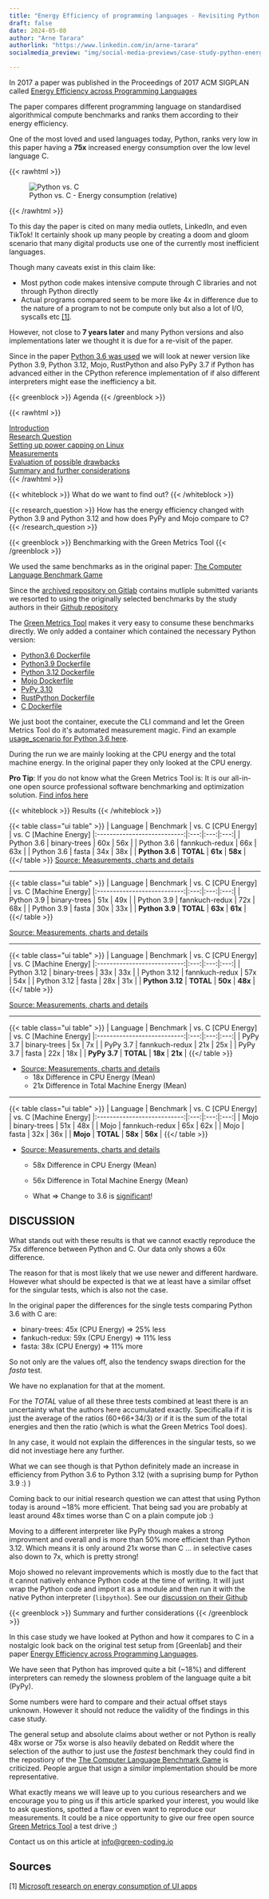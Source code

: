```yaml
---
title: "Energy Efficiency of programming languages - Revisiting Python in 2024"
draft: false
date: 2024-05-08
author: "Arne Tarara"
authorlink: "https://www.linkedin.com/in/arne-tarara"
socialmedia_preview: "img/social-media-previews/case-study-python-energy-efficiency-2024.webp"

---
```


In 2017 a paper was published in the Proceedings of 2017 ACM SIGPLAN called [Energy Efficiency across Programming Languages](https://greenlab.di.uminho.pt/wp-content/uploads/2017/10/sleFinal.pdf)

The paper compares different programming language on standardised algorithmical compute benchmarks and ranks them according to their energy efficiency.

One of the most loved and used languages today, Python, ranks very low in this paper having a **75x** increased energy consumption over the low level language C.

{{< rawhtml >}}
<figure>
  <img class="ui medium rounded image" src="/img/case-studies/python-vs-c.webp" alt="Python vs. C">
  <figcaption>Python vs. C - Energy consumption (relative)</figcaption>
</figure>
{{< /rawhtml >}}

To this day the paper is cited on many media outlets, LinkedIn, and even TikTok! It certainly shook up many people by creating a doom and gloom scenario that many digital products use one of the currently most inefficient languages.

Though many caveats exist in this claim like:
- Most python code makes intensive compute through C libraries and not through Python directly
- Actual programs compared seem to be more like 4x in difference due to the nature of a program to not be compute only but also a lot of I/O, syscalls etc [\[1\]](#sources).

However, not close to **7 years later** and many Python versions and also implementations later we thought it is due for a re-visit of the paper.

Since in the paper [Python 3.6 was used](https://github.com/greensoftwarelab/Energy-Languages/blob/master/Python/binary-trees/Makefile) we will look at newer version like Python 3.9, Python 3.12, Mojo, RustPython and also PyPy 3.7 if Python has advanced either in the CPython reference implementation of if also different interpreters might ease the inefficiency a bit.

{{< greenblock >}}
Agenda
{{< /greenblock >}}

{{< rawhtml >}}
            <div class="ui segment raised">
                <div class="ui list">
                    <div class="item">
                        <i class="right triangle icon"></i>
                        <div class="content">
                            <div class="header">
                                <a href="#header">Introduction</a>
                            </div>
                        </div>
                    </div>
                    <div class="item">
                        <i class="right triangle icon"></i>
                        <div class="content">
                            <div class="header">
                                <a href="#research-question">Research Question</a>
                            </div>
                        </div>
                    </div>
                    <div class="item">
                        <i class="right triangle icon"></i>
                        <div class="content">
                            <div class="header">
                                <a href="#setup">Setting up power capping on Linux</a>
                            </div>
                        </div>
                    </div>
                    <div class="item">
                        <i class="right triangle icon"></i>
                        <div class="content">
                            <div class="header">
                                <a href="#energy-for-compression">Measurements</a>
                            </div>
                        </div>
                    </div>
                    <div class="item">
                        <i class="right triangle icon"></i>
                        <div class="content">
                            <div class="header">
                                <a href="#summary">Evaluation of possible drawbacks</a>
                            </div>
                        </div>
                    </div>
                    <div class="item">
                        <i class="right triangle icon"></i>
                        <div class="content">
                            <div class="header">
                                <a href="#summary">Summary and further considerations</a>
                            </div>
                        </div>
                    </div>
                </div>
            </div>
{{< /rawhtml >}}

{{< whiteblock >}}
What do we want to find out?
{{< /whiteblock >}}

{{< research_question >}}
    How has the energy efficiency changed with Python 3.9 and Python 3.12 and how does PyPy and Mojo compare to C?
{{< /research_question >}}

{{< greenblock >}}
Benchmarking with the Green Metrics Tool
{{< /greenblock >}}

We used the same benchmarks as in the original paper: [The Computer Language Benchmark Game](https://en.wikipedia.org/wiki/The_Computer_Language_Benchmarks_Game)

Since the [archived repository on Gitlab](https://salsa.debian.org/benchmarksgame-team/archive-alioth-benchmarksgame) contains mutliple submitted variants we resorted to using the originally selected benchmarks by the study authors in their [Github repository](https://github.com/greensoftwarelab/Energy-Languages)

The [Green Metrics Tool](https://www.green-coding.io/projects/green-metrics-tool/) makes it very easy to consume these benchmarks directly. We only added a container which contained the necessary Python version:

- [Python3.6 Dockerfile](https://github.com/green-coding-solutions/python-benchmarks/blob/main/python/Dockerfile-3-6)
- [Python3.9 Dockerfile](https://github.com/green-coding-solutions/python-benchmarks/blob/main/python/Dockerfile-3-9)
- [Python 3.12 Dockerfile](https://github.com/green-coding-solutions/python-benchmarks/blob/main/python/Dockerfile-3-12)
- [Mojo Dockerfile](https://github.com/green-coding-solutions/python-benchmarks/blob/main/python/Dockerfile-Mojo)
- [PyPy 3.10](https://github.com/green-coding-solutions/python-benchmarks/blob/main/python/Dockerfile-pypy)
- [RustPython Dockerfile](https://github.com/green-coding-solutions/python-benchmarks/blob/main/python/Dockerfile-RustPython)
- [C Dockerfile](https://github.com/green-coding-solutions/python-benchmarks/blob/main/c/Dockerfile)

We just boot the container, execute the CLI command and let the Green Metrics Tool do it's automated measurement magic. Find an example [usage_scenario for Python 3.6 here](https://github.com/green-coding-solutions/python-benchmarks/blob/main/usage_scenario_py3.6.yml).


During the run we are mainly looking at the CPU energy and the total machine energy. In the original paper they only looked at the CPU energy.

**Pro Tip**: If you do not know what the Green Metrics Tool is: It is our all-in-one open source professional software benchmarking and optimization solution. [Find infos here](https://www.green-coding.io/projects/green-metrics-tool/)

{{< whiteblock >}}
Results
{{< /whiteblock >}}


{{< table class="ui table" >}}
| Language                    | Benchmark | vs. C [CPU Energy]   | vs. C [Machine Energy]
|:---------------------------:|:---:|:---:|:---:|
| Python 3.6    | binary-trees | 60x | 56x |
| Python 3.6  | fannkuch-redux | 66x | 63x |
| Python 3.6           | fasta | 34x | 38x |
| **Python 3.6**         | **TOTAL** | **61x** | **58x** |
{{</ table >}}
[Source: Measurements, charts and details](https://metrics.green-coding.io/compare.html?ids=80f1ac86-2255-4b7c-938b-a9f8bddbf4a7,cb671005-0873-4992-8979-0d4b48052bec,a7a4446b-0e5d-4202-a0a1-01b053fbb2f0,0eb0f2b9-6552-40be-8907-f62004357d46,cc0bd7c8-0bc7-4378-9f2c-c4f56ef32655,365f3705-2981-4294-96f5-406f2e1f02f6,530a6fdb-89ad-41c5-ab3b-30d40f69b324,076528c7-b26c-4e4d-b300-49610ab87c7a,88af6680-4bd8-4f9b-a518-e75c0331d604,2700b66f-03dc-4d5b-9503-f106805d7eb6,4187414a-32ea-4bb4-b5d3-17496e307109,eff016f1-8bcd-4bc8-b1bb-f71da5296856,42d34b4a-d028-4d61-b2fe-aef3927035ec,e9e955f2-ae74-4904-8c25-70f0364fb780,45c0d2ed-97ef-4a88-8a2f-f5a8076f7ecc,90bdde06-e427-4986-9268-42ba91bc8fcc,bced3fe2-37e7-4823-88f7-dad14fe4367d,764bbf13-e5bf-4d32-8a15-21a92610b5fb,388d786b-66fc-4f52-af24-c620586d2eb5,1f85d489-c51e-4a0c-9e2c-d1f58be13028)

---

{{< table class="ui table" >}}
| Language                    | Benchmark | vs. C [CPU Energy]   | vs. C [Machine Energy]
|:---------------------------:|:---:|:---:|:---:|
| Python 3.9    | binary-trees | 51x | 49x |
| Python 3.9  | fannkuch-redux | 72x | 68x |
| Python 3.9           | fasta | 30x | 33x |
| **Python 3.9**         | **TOTAL** | **63x** | **61x** |
{{</ table >}}

[Source: Measurements, charts and details](https://metrics.green-coding.io/compare.html?ids=80f1ac86-2255-4b7c-938b-a9f8bddbf4a7,cb671005-0873-4992-8979-0d4b48052bec,a7a4446b-0e5d-4202-a0a1-01b053fbb2f0,0eb0f2b9-6552-40be-8907-f62004357d46,cc0bd7c8-0bc7-4378-9f2c-c4f56ef32655,365f3705-2981-4294-96f5-406f2e1f02f6,530a6fdb-89ad-41c5-ab3b-30d40f69b324,076528c7-b26c-4e4d-b300-49610ab87c7a,88af6680-4bd8-4f9b-a518-e75c0331d604,2700b66f-03dc-4d5b-9503-f106805d7eb6,2b6fa23f-db48-4cb3-8fb3-64ac73c4540e,c641bd55-13f5-40da-8c0f-3546fab8f69e,1d80f5d6-3978-4162-887c-363eca556814,f007e7a2-4e52-418e-871a-ab073b71c885,296cbaaa-972f-4a09-bb6a-57a37fc935c5,26c36b5e-0f82-4d0c-a0eb-78c9f3e4f686,3b026236-02d0-48d8-b2ef-bc1ebcd09133,de113e65-3bbf-47aa-a8a6-fd89cda20385,3cb69b09-bff0-4846-b64b-0a4e7f22c5a1,c21ff568-83ae-49b9-b4b4-57b35e8c3fda)

---

{{< table class="ui table" >}}
| Language                    | Benchmark | vs. C [CPU Energy]   | vs. C [Machine Energy]
|:---------------------------:|:---:|:---:|:---:|
| Python 3.12    | binary-trees | 33x | 33x |
| Python 3.12  | fannkuch-redux | 57x | 54x |
| Python 3.12           | fasta | 28x | 31x |
| **Python 3.12**         | **TOTAL** | **50x** | **48x** |
{{</ table >}}

[Source: Measurements, charts and details](https://metrics.green-coding.io/compare.html?ids=80f1ac86-2255-4b7c-938b-a9f8bddbf4a7,cb671005-0873-4992-8979-0d4b48052bec,a7a4446b-0e5d-4202-a0a1-01b053fbb2f0,0eb0f2b9-6552-40be-8907-f62004357d46,cc0bd7c8-0bc7-4378-9f2c-c4f56ef32655,365f3705-2981-4294-96f5-406f2e1f02f6,530a6fdb-89ad-41c5-ab3b-30d40f69b324,076528c7-b26c-4e4d-b300-49610ab87c7a,88af6680-4bd8-4f9b-a518-e75c0331d604,2700b66f-03dc-4d5b-9503-f106805d7eb6,4187414a-32ea-4bb4-b5d3-17496e307109,eff016f1-8bcd-4bc8-b1bb-f71da5296856,42d34b4a-d028-4d61-b2fe-aef3927035ec,e9e955f2-ae74-4904-8c25-70f0364fb780,45c0d2ed-97ef-4a88-8a2f-f5a8076f7ecc,90bdde06-e427-4986-9268-42ba91bc8fcc,bced3fe2-37e7-4823-88f7-dad14fe4367d,764bbf13-e5bf-4d32-8a15-21a92610b5fb,388d786b-66fc-4f52-af24-c620586d2eb5,1f85d489-c51e-4a0c-9e2c-d1f58be13028)


---

{{< table class="ui table" >}}
| Language                    | Benchmark | vs. C [CPU Energy]   | vs. C [Machine Energy]
|:---------------------------:|:---:|:---:|:---:|
| PyPy 3.7    | binary-trees | 5x | 7x |
| PyPy 3.7  | fannkuch-redux | 21x | 25x |
| PyPy 3.7           | fasta | 22x | 18x |
| **PyPy 3.7**         | **TOTAL** | **18x** | **21x** |
{{</ table >}}


- [Source: Measurements, charts and details](https://metrics.green-coding.io/compare.html?ids=80f1ac86-2255-4b7c-938b-a9f8bddbf4a7,cb671005-0873-4992-8979-0d4b48052bec,a7a4446b-0e5d-4202-a0a1-01b053fbb2f0,0eb0f2b9-6552-40be-8907-f62004357d46,cc0bd7c8-0bc7-4378-9f2c-c4f56ef32655,365f3705-2981-4294-96f5-406f2e1f02f6,530a6fdb-89ad-41c5-ab3b-30d40f69b324,076528c7-b26c-4e4d-b300-49610ab87c7a,88af6680-4bd8-4f9b-a518-e75c0331d604,2700b66f-03dc-4d5b-9503-f106805d7eb6,f1e87161-cd0e-4a9c-8c4e-2a2ec446740e,6c102ade-3a3b-42c7-a4e1-99a6b6176d54,3a7be3cb-4e3f-4ab1-8c75-f858d37878ed,1b50129d-cbd8-4047-8f44-56df6fef6de4,dcbb001d-72b7-4f02-af58-755fba9cc855,e85b110e-67c4-4346-bade-a969e20a5097,6caa8a15-736a-4bb1-9d88-df9163f34697,375ac16f-eb4d-47db-95d9-72bb9ef0e824,dc10f93f-aec9-492a-a4dd-5fd4b71e4262,d0c0483c-de4c-49bc-add6-34cb505d4db6)
    - 18x Difference in CPU Energy (Mean)
    - 21x Difference in Total Machine Energy (Mean)

---

{{< table class="ui table" >}}
| Language                    | Benchmark | vs. C [CPU Energy]   | vs. C [Machine Energy]
|:---------------------------:|:---:|:---:|:---:|
| Mojo    | binary-trees | 51x | 48x |
| Mojo  | fannkuch-redux | 65x | 62x |
| Mojo           | fasta | 32x | 36x |
| **Mojo**         | **TOTAL** | **58x** | **56x** |
{{</ table >}}


- [Source: Measurements, charts and details](https://metrics.green-coding.io/compare.html?ids=80f1ac86-2255-4b7c-938b-a9f8bddbf4a7,cb671005-0873-4992-8979-0d4b48052bec,a7a4446b-0e5d-4202-a0a1-01b053fbb2f0,0eb0f2b9-6552-40be-8907-f62004357d46,cc0bd7c8-0bc7-4378-9f2c-c4f56ef32655,365f3705-2981-4294-96f5-406f2e1f02f6,530a6fdb-89ad-41c5-ab3b-30d40f69b324,076528c7-b26c-4e4d-b300-49610ab87c7a,88af6680-4bd8-4f9b-a518-e75c0331d604,2700b66f-03dc-4d5b-9503-f106805d7eb6,daa35e7a-539d-4c97-bdf4-137ecc30e6fd,17baf6f0-313b-4146-829b-a3d63047f0d9,f59eca5a-a6c8-4257-be6c-b6315cbb2cee,7e0d8230-76f8-4c86-aefd-ea2e7947287c,7f4a4aa1-a497-47ac-b080-0901796a1aea,bdba78f3-debe-4594-a100-e97b625015fa,ad1517ec-3672-4dbf-b417-b7089f17cfa8,27393216-3f93-48dd-b9d7-7c3fcd4ec48a,6a8d67dd-6d92-4c13-9daf-61075b41b9a5,899187a5-7377-4911-85d1-ad8038467563)
    - 58x Difference in CPU Energy (Mean)
    - 56x Difference in Total Machine Energy (Mean)






    - What => Change to 3.6 is [significant](https://metrics.green-coding.io/compare.html?ids=4187414a-32ea-4bb4-b5d3-17496e307109,eff016f1-8bcd-4bc8-b1bb-f71da5296856,42d34b4a-d028-4d61-b2fe-aef3927035ec,e9e955f2-ae74-4904-8c25-70f0364fb780,45c0d2ed-97ef-4a88-8a2f-f5a8076f7ecc,90bdde06-e427-4986-9268-42ba91bc8fcc,bced3fe2-37e7-4823-88f7-dad14fe4367d,764bbf13-e5bf-4d32-8a15-21a92610b5fb,388d786b-66fc-4f52-af24-c620586d2eb5,1f85d489-c51e-4a0c-9e2c-d1f58be13028,2b6fa23f-db48-4cb3-8fb3-64ac73c4540e,c641bd55-13f5-40da-8c0f-3546fab8f69e,1d80f5d6-3978-4162-887c-363eca556814,f007e7a2-4e52-418e-871a-ab073b71c885,296cbaaa-972f-4a09-bb6a-57a37fc935c5,26c36b5e-0f82-4d0c-a0eb-78c9f3e4f686,3b026236-02d0-48d8-b2ef-bc1ebcd09133,de113e65-3bbf-47aa-a8a6-fd89cda20385,3cb69b09-bff0-4846-b64b-0a4e7f22c5a1,c21ff568-83ae-49b9-b4b4-57b35e8c3fda)! 



## DISCUSSION

What stands out with these results is that we cannot exactly reproduce the 75x difference between Python and C. Our data only shows a 60x difference.

The reason for that is most likely that we use newer and different hardware. However what should be expected is that we at least have a similar offset for the singular tests,
which is also not the case.

In the original paper the differences for the single tests comparing Python 3.6 with C are:

- binary-trees: 45x (CPU Energy) => 25% less
- fankuch-redux: 59x (CPU Energy) => 11% less
- fasta: 38x (CPU Energy) => 11% more

So not only are the values off, also the tendency swaps direction for the *fasta* test.

We have no explanation for that at the moment.

For the *TOTAL* value of all these three tests combined at least there is an uncertainty what the authors here accumulated exactly. 
Specificalla if it is just the average of the ratios (60+66+34/3) or if it is the sum of the total energies and then the ratio (which is what the Green Metrics Tool does).

In any case, it would not explain the differences in the singular tests, so we did not investiage here any further.

What we can see though is that Python definitely made an increase in efficiency from Python 3.6 to Python 3.12 (with a suprising bump for Python 3.9 :) )

Coming back to our initial research question we can attest that using Python today is around ~18% more efficient. That being sad you are probably at least around 48x times worse than C
on a plain compute job :)

Moving to a different interpreter like PyPy though makes a strong improvment and overall and is more than 50% more efficient than Python 3.12. 
Which means it is only around 21x worse than C ... in selective cases also down to 7x, which is pretty strong!

Mojo showed no relevant improvements which is mostly due to the fact that it cannot natively enhance Python code at the time of writing.
It will just wrap the Python code and import it as a module and then run it with the native Python interpreter (`libpython`). See our [discussion on their Github](https://github.com/modularml/mojo/discussions/1983)


{{< greenblock >}}
Summary and further considerations
{{< /greenblock >}}

In this case study we have looked at Python and how it compares to C in a nostalgic look back on the original test setup from [Greenlab] and their paper [Energy Efficiency across Programming Languages](https://greenlab.di.uminho.pt/wp-content/uploads/2017/10/sleFinal.pdf).

We have seen that Python has improved quite a bit (~18%) and different interpreters can remedy the slowness problem of the language quite a bit (PyPy).

Some numbers were hard to compare and their actual offset stays unknown. However it should not reduce the validity of the findings in this case study.

The general setup and absolute claims about wether or not Python is really 48x worse or 75x worse is also heavily debated on Reddit where the selection of the author to just use 
the *fastest* benchmark they could find in the repostiory of the [The Computer Language Benchmark Game](https://en.wikipedia.org/wiki/The_Computer_Language_Benchmarks_Game) is criticized. People argue that usign a *similar* implementation should be more representative.

What exactly means we will leave up to you curious researchers and we encourage you to ping us if this article sparked your interest, you would like to ask questions, spotted a flaw or even want to reproduce our measurements. It could be a nice opportunity to give our free open source [Green Metrics Tool](https://github.com/green-coding-solutions/green-metrics-tool) a test drive ;)  

Contact us on this article at [info@green-coding.io](mailto:info@green-coding.io)

## Sources

[1] [Microsoft research on energy consumption of UI apps](https://devblogs.microsoft.com/sustainable-software/language-impact-on-ui-apps/)
